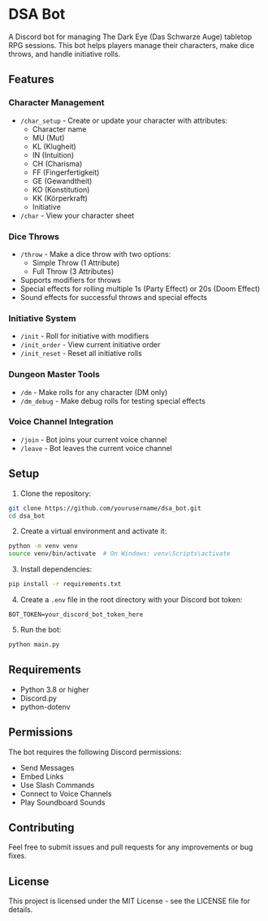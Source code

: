 # DSA Bot

A Discord bot for managing The Dark Eye (Das Schwarze Auge) tabletop RPG sessions. This bot helps players manage their characters, make dice throws, and handle initiative rolls.

## Features

### Character Management
- `/char_setup` - Create or update your character with attributes:
  - Character name
  - MU (Mut)
  - KL (Klugheit)
  - IN (Intuition)
  - CH (Charisma)
  - FF (Fingerfertigkeit)
  - GE (Gewandtheit)
  - KO (Konstitution)
  - KK (Körperkraft)
  - Initiative
- `/char` - View your character sheet

### Dice Throws
- `/throw` - Make a dice throw with two options:
  - Simple Throw (1 Attribute)
  - Full Throw (3 Attributes)
- Supports modifiers for throws
- Special effects for rolling multiple 1s (Party Effect) or 20s (Doom Effect)
- Sound effects for successful throws and special effects

### Initiative System
- `/init` - Roll for initiative with modifiers
- `/init_order` - View current initiative order
- `/init_reset` - Reset all initiative rolls

### Dungeon Master Tools
- `/dm` - Make rolls for any character (DM only)
- `/dm_debug` - Make debug rolls for testing special effects

### Voice Channel Integration
- `/join` - Bot joins your current voice channel
- `/leave` - Bot leaves the current voice channel

## Setup

1. Clone the repository:
```bash
git clone https://github.com/yourusername/dsa_bot.git
cd dsa_bot
```

2. Create a virtual environment and activate it:
```bash
python -m venv venv
source venv/bin/activate  # On Windows: venv\Scripts\activate
```

3. Install dependencies:
```bash
pip install -r requirements.txt
```

4. Create a `.env` file in the root directory with your Discord bot token:
```
BOT_TOKEN=your_discord_bot_token_here
```

5. Run the bot:
```bash
python main.py
```

## Requirements
- Python 3.8 or higher
- Discord.py
- python-dotenv

## Permissions
The bot requires the following Discord permissions:
- Send Messages
- Embed Links
- Use Slash Commands
- Connect to Voice Channels
- Play Soundboard Sounds

## Contributing
Feel free to submit issues and pull requests for any improvements or bug fixes.

## License
This project is licensed under the MIT License - see the LICENSE file for details.
